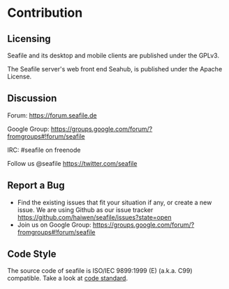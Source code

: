 # Contribution

## Licensing
Seafile and its desktop and mobile clients are published under the GPLv3.

The Seafile server's web front end Seahub, is published under the Apache License.

## Discussion

Forum: https://forum.seafile.de

Google Group: https://groups.google.com/forum/?fromgroups#!forum/seafile

IRC: #seafile on freenode

Follow us @seafile https://twitter.com/seafile

## Report a Bug
- Find the existing issues that fit your situation if any, or create a new issue. We are using Github as our issue tracker https://github.com/haiwen/seafile/issues?state=open
- Join us on Google Group: https://groups.google.com/forum/?fromgroups#!forum/seafile

## Code Style
  The source code of seafile is ISO/IEC 9899:1999 (E) (a.k.a. C99) compatible. Take a look at [code standard](develop/code_standard.md).

